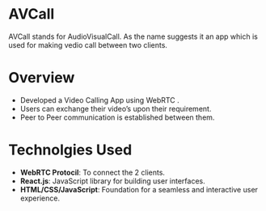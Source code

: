 # AVCall
AVCall stands for AudioVisualCall. As  the name suggests it an app which is used for making vedio call between two clients.

# Overview
*  Developed a Video Calling App using WebRTC .
* Users can exchange their video’s upon their requirement.
* Peer to Peer communication is established between them.

# Technolgies Used
* **WebRTC Protocil**: To connect the 2 clients.
* **React.js**: JavaScript library for building user interfaces.
* **HTML/CSS/JavaScript**: Foundation for a seamless and interactive user experience.
